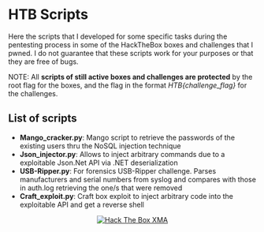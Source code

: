 # HTB Scripts
Here the scripts that I developed for some specific tasks during the pentesting process in some of the HackTheBox boxes and challenges that I pwned. I do not guarantee that these scripts work for your purposes or that they are free of bugs.

NOTE: All **scripts of still active boxes and challenges are protected** by the root flag for the boxes, and the flag in the format *HTB{challenge_flag}* for the challenges.

## List of scripts
- **Mango_cracker.py**: Mango script to retrieve the passwords of the existing users thru the NoSQL injection technique
- **Json_injector.py**: Allows to inject arbitrary commands due to a exploitable Json.Net API via .NET deserialization
- **USB-Ripper.py**: For forensics USB-Ripper challenge. Parses manufacturers and serial numbers from syslog and compares with those in auth.log retrieving the one/s that were removed
- **Craft_exploit.py**: Craft box exploit to inject arbitrary code into the exploitable API and get a reverse shell

<p align="center">
<a href="https://www.hackthebox.eu/home/users/profile/91096"><img src="https://www.hackthebox.eu/badge/image/91096" alt="Hack The Box XMA"></a>
</p>
